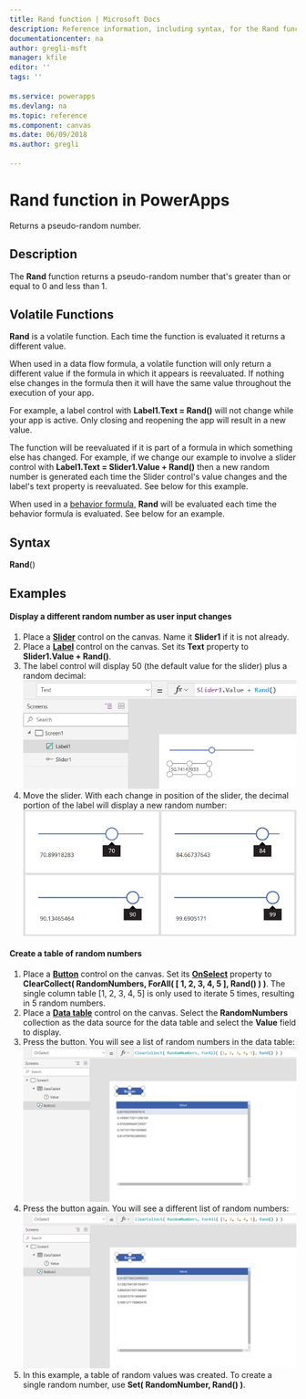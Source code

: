 ```yaml
---
title: Rand function | Microsoft Docs
description: Reference information, including syntax, for the Rand function in PowerApps
documentationcenter: na
author: gregli-msft
manager: kfile
editor: ''
tags: ''

ms.service: powerapps
ms.devlang: na
ms.topic: reference
ms.component: canvas
ms.date: 06/09/2018
ms.author: gregli

---
```

# Rand function in PowerApps
Returns a pseudo-random number.

## Description
The **Rand** function returns a pseudo-random number that's greater than or equal to 0 and less than 1.

## Volatile Functions
**Rand** is a volatile function.  Each time the function is evaluated it returns a different value.  

When used in a data flow formula, a volatile function will only return a different value if the formula in which it appears is reevaluated.  If nothing else changes in the formula then it will have the same value throughout the execution of your app.

For example, a label control with **Label1.Text = Rand()** will not change while your app is active.  Only closing and reopening the app will result in a new value.

The function will be reevaluated if it is part of a formula in which something else has changed.  For example, if we change our example to involve a slider control with **Label1.Text = Slider1.Value + Rand()** then a new random number is generated each time the Slider control's value changes and the label's text property is reevaluated.  See below for this example.

When used in a [behavior formula](../working-with-formulas-in-depth.md), **Rand** will be evaluated each time the behavior formula is evaluated.  See below for an example.

## Syntax
**Rand**()

## Examples

#### Display a different random number as user input changes

1. Place a **[Slider](../controls/control-slider.md)** control on the canvas.  Name it **Slider1** if it is not already.
2. Place a **[Label](../controls/control-text-box.md)** control on the canvas.  Set its **Text** property to **Slider1.Value + Rand()**.
3. The label control will display 50 (the default value for the slider) plus a random decimal:
    ![A screen displaying a label control with 50.741](media/function-rand/rand-slider-1.png)
4. Move the slider.  With each change in position of the slider, the decimal portion of the label will display a new random number:
    ![Four screens displaying a label control with four different random decimal values for each of four different slider settings 70.899, 84.667, 90.134, 99.690](media/function-rand/rand-slider-results.png)

#### Create a table of random numbers

1. Place a **[Button](../controls/control-button.md)** control on the canvas.  Set its **[OnSelect](../controls/properties-core.md)** property to **ClearCollect( RandomNumbers, ForAll( [ 1, 2, 3, 4, 5 ], Rand() ) )**.  The single column table [1, 2, 3, 4, 5] is only used to iterate 5 times, resulting in 5 random numbers.
2. Place a **[Data table](../controls/control-data-table.md)** control on the canvas.  Select the **RandomNumbers** collection as the data source for the data table and select the **Value** field to display.
3. Press the button.  You will see a list of random numbers in the data table:
    ![A screen showing a data table with five different decimal values 0.857, 0.105, 0.979, 0.167, 0.814](media/function-rand/rand-collection-1.png)
4. Press the button again.  You will see a different list of random numbers:
    ![The same screen showing a data table with a new set of five different decimal values 0.414, 0.128, 0.860, 0.303, 0.568](media/function-rand/rand-collection-2.png)
5. In this example, a table of random values was created.  To create a single random number, use **Set( RandomNumber, Rand() )**.


